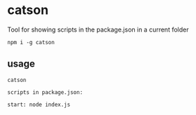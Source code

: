 # catson

Tool for showing scripts in the package.json in a current folder

```shell
npm i -g catson
```

## usage

```shell
catson
```

```
scripts in package.json:

start: node index.js
```